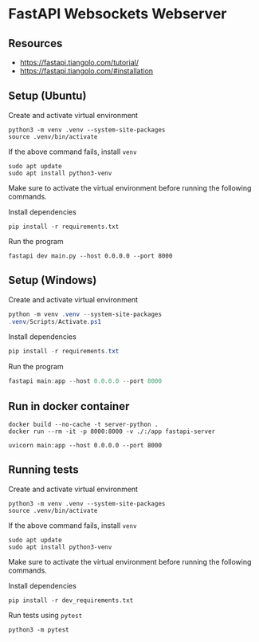 # FastAPI Websockets Webserver
## Resources
- https://fastapi.tiangolo.com/tutorial/
- https://fastapi.tiangolo.com/#installation

## Setup (Ubuntu)
Create and activate virtual environment
```shell
python3 -m venv .venv --system-site-packages
source .venv/bin/activate
```

If the above command fails, install `venv`
```shell
sudo apt update
sudo apt install python3-venv
```

Make sure to activate the virtual environment before running the following commands.

Install dependencies
```shell
pip install -r requirements.txt
```

Run the program
```shell
fastapi dev main.py --host 0.0.0.0 --port 8000
```

## Setup (Windows)
Create and activate virtual environment
```powershell
python -m venv .venv --system-site-packages
.venv/Scripts/Activate.ps1
```

Install dependencies
```powershell
pip install -r requirements.txt
```

Run the program
```powershell
fastapi main:app --host 0.0.0.0 --port 8000
```

## Run in docker container
```shell
docker build --no-cache -t server-python .
docker run --rm -it -p 8000:8000 -v ./:/app fastapi-server
```

```shell
uvicorn main:app --host 0.0.0.0 --port 8000
```

## Running tests
Create and activate virtual environment
```shell
python3 -m venv .venv --system-site-packages
source .venv/bin/activate
```

If the above command fails, install `venv`
```shell
sudo apt update
sudo apt install python3-venv
```

Make sure to activate the virtual environment before running the following commands.

Install dependencies
```shell
pip install -r dev_requirements.txt
```

Run tests using `pytest`
```shell
python3 -m pytest
```

